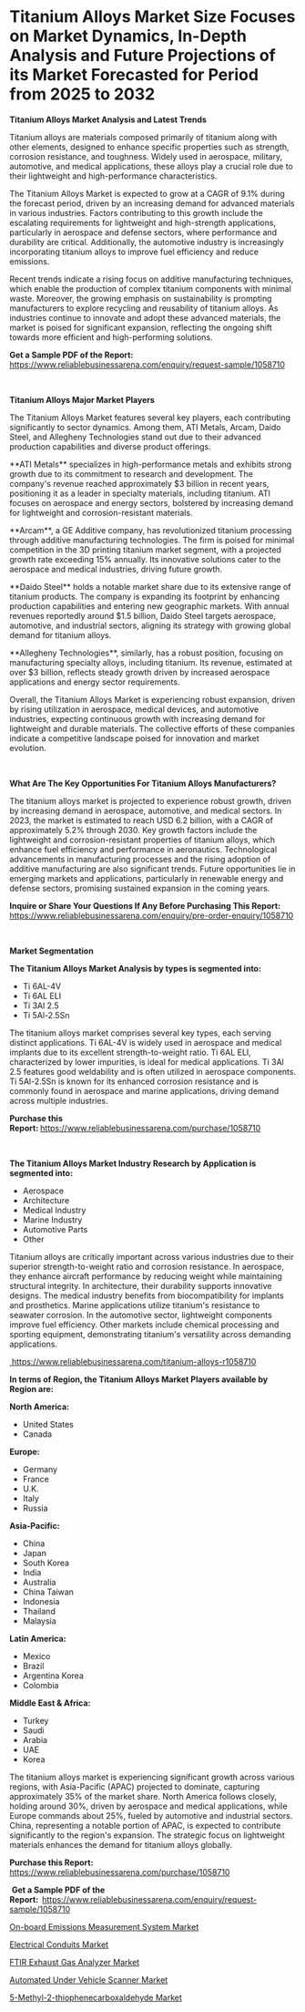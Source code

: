 <p><h1>Titanium Alloys Market Size Focuses on Market Dynamics, In-Depth Analysis and Future Projections of its Market Forecasted for Period from 2025 to 2032</h1></p><p><strong>Titanium Alloys Market Analysis and Latest Trends</strong></p>
<p><p>Titanium alloys are materials composed primarily of titanium along with other elements, designed to enhance specific properties such as strength, corrosion resistance, and toughness. Widely used in aerospace, military, automotive, and medical applications, these alloys play a crucial role due to their lightweight and high-performance characteristics.</p><p>The Titanium Alloys Market is expected to grow at a CAGR of 9.1% during the forecast period, driven by an increasing demand for advanced materials in various industries. Factors contributing to this growth include the escalating requirements for lightweight and high-strength applications, particularly in aerospace and defense sectors, where performance and durability are critical. Additionally, the automotive industry is increasingly incorporating titanium alloys to improve fuel efficiency and reduce emissions.</p><p>Recent trends indicate a rising focus on additive manufacturing techniques, which enable the production of complex titanium components with minimal waste. Moreover, the growing emphasis on sustainability is prompting manufacturers to explore recycling and reusability of titanium alloys. As industries continue to innovate and adopt these advanced materials, the market is poised for significant expansion, reflecting the ongoing shift towards more efficient and high-performing solutions.</p></p>
<p><strong>Get a Sample PDF of the Report:&nbsp;</strong> <a href="https://www.reliablebusinessarena.com/enquiry/request-sample/1058710?utm_campaign=2039&utm_medium=2&utm_source=Github&utm_content=ia&utm_term=31012025&utm_id=titanium-alloys">https://www.reliablebusinessarena.com/enquiry/request-sample/1058710</a></p>
<p>&nbsp;</p>
<p><strong>Titanium Alloys Major Market Players</strong></p>
<p><p>The Titanium Alloys Market features several key players, each contributing significantly to sector dynamics. Among them, ATI Metals, Arcam, Daido Steel, and Allegheny Technologies stand out due to their advanced production capabilities and diverse product offerings.</p><p>**ATI Metals** specializes in high-performance metals and exhibits strong growth due to its commitment to research and development. The company's revenue reached approximately $3 billion in recent years, positioning it as a leader in specialty materials, including titanium. ATI focuses on aerospace and energy sectors, bolstered by increasing demand for lightweight and corrosion-resistant materials.</p><p>**Arcam**, a GE Additive company, has revolutionized titanium processing through additive manufacturing technologies. The firm is poised for minimal competition in the 3D printing titanium market segment, with a projected growth rate exceeding 15% annually. Its innovative solutions cater to the aerospace and medical industries, driving future growth.</p><p>**Daido Steel** holds a notable market share due to its extensive range of titanium products. The company is expanding its footprint by enhancing production capabilities and entering new geographic markets. With annual revenues reportedly around $1.5 billion, Daido Steel targets aerospace, automotive, and industrial sectors, aligning its strategy with growing global demand for titanium alloys.</p><p>**Allegheny Technologies**, similarly, has a robust position, focusing on manufacturing specialty alloys, including titanium. Its revenue, estimated at over $3 billion, reflects steady growth driven by increased aerospace applications and energy sector requirements. </p><p>Overall, the Titanium Alloys Market is experiencing robust expansion, driven by rising utilization in aerospace, medical devices, and automotive industries, expecting continuous growth with increasing demand for lightweight and durable materials. The collective efforts of these companies indicate a competitive landscape poised for innovation and market evolution.</p></p>
<p>&nbsp;</p>
<p><strong>What Are The Key Opportunities For Titanium Alloys Manufacturers?</strong></p>
<p><p>The titanium alloys market is projected to experience robust growth, driven by increasing demand in aerospace, automotive, and medical sectors. In 2023, the market is estimated to reach USD 6.2 billion, with a CAGR of approximately 5.2% through 2030. Key growth factors include the lightweight and corrosion-resistant properties of titanium alloys, which enhance fuel efficiency and performance in aeronautics. Technological advancements in manufacturing processes and the rising adoption of additive manufacturing are also significant trends. Future opportunities lie in emerging markets and applications, particularly in renewable energy and defense sectors, promising sustained expansion in the coming years.</p></p>
<p><strong>Inquire or Share Your Questions If Any Before Purchasing This Report:</strong> <a href="https://www.reliablebusinessarena.com/enquiry/pre-order-enquiry/1058710?utm_campaign=2039&utm_medium=2&utm_source=Github&utm_content=ia&utm_term=31012025&utm_id=titanium-alloys">https://www.reliablebusinessarena.com/enquiry/pre-order-enquiry/1058710</a></p>
<p>&nbsp;</p>
<p><strong>Market Segmentation</strong></p>
<p><strong>The Titanium Alloys Market Analysis by types is segmented into:</strong></p>
<p><ul><li>Ti 6AL-4V</li><li>Ti 6AL ELI</li><li>Ti 3Al 2.5</li><li>Ti 5Al-2.5Sn</li></ul></p>
<p><p>The titanium alloys market comprises several key types, each serving distinct applications. Ti 6AL-4V is widely used in aerospace and medical implants due to its excellent strength-to-weight ratio. Ti 6AL ELI, characterized by lower impurities, is ideal for medical applications. Ti 3Al 2.5 features good weldability and is often utilized in aerospace components. Ti 5Al-2.5Sn is known for its enhanced corrosion resistance and is commonly found in aerospace and marine applications, driving demand across multiple industries.</p></p>
<p><strong>Purchase this Report:&nbsp;</strong><a href="https://www.reliablebusinessarena.com/purchase/1058710?utm_campaign=2039&utm_medium=2&utm_source=Github&utm_content=ia&utm_term=31012025&utm_id=titanium-alloys">https://www.reliablebusinessarena.com/purchase/1058710</a></p>
<p>&nbsp;</p>
<p><strong>The Titanium Alloys Market Industry Research by Application is segmented into:</strong></p>
<p><ul><li>Aerospace</li><li>Architecture</li><li>Medical Industry</li><li>Marine Industry</li><li>Automotive Parts</li><li>Other</li></ul></p>
<p><p>Titanium alloys are critically important across various industries due to their superior strength-to-weight ratio and corrosion resistance. In aerospace, they enhance aircraft performance by reducing weight while maintaining structural integrity. In architecture, their durability supports innovative designs. The medical industry benefits from biocompatibility for implants and prosthetics. Marine applications utilize titanium's resistance to seawater corrosion. In the automotive sector, lightweight components improve fuel efficiency. Other markets include chemical processing and sporting equipment, demonstrating titanium's versatility across demanding applications.</p></p>
<p><a href="https://www.reliablebusinessarena.com/titanium-alloys-r1058710?utm_campaign=2039&utm_medium=2&utm_source=Github&utm_content=ia&utm_term=31012025&utm_id=titanium-alloys">&nbsp;https://www.reliablebusinessarena.com/titanium-alloys-r1058710</a></p>
<p><strong>In terms of Region, the Titanium Alloys Market Players available by Region are:</strong></p>
<p>
    <p> <strong> North America: </strong>
        <ul>
            <li>United States</li>
            <li>Canada</li>
        </ul>
        </p> 
    <p> <strong> Europe: </strong>
        <ul>
            <li>Germany</li>
            <li>France</li>
            <li>U.K.</li>
            <li>Italy</li>
            <li>Russia</li>
        </ul>
        </p> 
    <p> <strong> Asia-Pacific: </strong>
        <ul>
            <li>China</li>
            <li>Japan</li>
            <li>South Korea</li>
            <li>India</li>
            <li>Australia</li>
            <li>China Taiwan</li>
            <li>Indonesia</li>
            <li>Thailand</li>
            <li>Malaysia</li>
        </ul>
        </p> 
    <p> <strong> Latin America: </strong>
        <ul>
            <li>Mexico</li>
            <li>Brazil</li>
            <li>Argentina Korea</li>
            <li>Colombia</li>
        </ul>
        </p> 
    <p> <strong> Middle East & Africa: </strong>
        <ul>
            <li>Turkey</li>
            <li>Saudi</li>
            <li>Arabia</li>
            <li>UAE</li>
            <li>Korea</li>
        </ul>
    </p>
    </p>
<p><p>The titanium alloys market is experiencing significant growth across various regions, with Asia-Pacific (APAC) projected to dominate, capturing approximately 35% of the market share. North America follows closely, holding around 30%, driven by aerospace and medical applications, while Europe commands about 25%, fueled by automotive and industrial sectors. China, representing a notable portion of APAC, is expected to contribute significantly to the region's expansion. The strategic focus on lightweight materials enhances the demand for titanium alloys globally.</p></p>
<p><strong>Purchase this Report: </strong><a href="https://www.reliablebusinessarena.com/purchase/1058710?utm_campaign=2039&utm_medium=2&utm_source=Github&utm_content=ia&utm_term=31012025&utm_id=titanium-alloys">https://www.reliablebusinessarena.com/purchase/1058710</a></p>
<p>&nbsp;<strong>Get a Sample PDF of the Report:&nbsp;&nbsp;</strong><a href="https://www.reliablebusinessarena.com/enquiry/request-sample/1058710?utm_campaign=2039&utm_medium=2&utm_source=Github&utm_content=ia&utm_term=31012025&utm_id=titanium-alloys">https://www.reliablebusinessarena.com/enquiry/request-sample/1058710</a></p>
<p><strong></strong></p>
<p><p><a href="https://www.linkedin.com/pulse/on-board-emissions-measurement-systemmarket-size-trends-fgzje?utm_campaign=2039&utm_medium=2&utm_source=Github&utm_content=ia&utm_term=31012025&utm_id=titanium-alloys">On-board Emissions Measurement System Market</a></p><p><a href="https://github.com/SamiaChowdhury801/Market-Research-Report-List-1/blob/main/electrical-conduits-market.md?utm_campaign=2039&utm_medium=2&utm_source=Github&utm_content=ia&utm_term=31012025&utm_id=titanium-alloys">Electrical Conduits Market</a></p><p><a href="https://www.linkedin.com/pulse/overview-ftir-exhaust-gas-analyzer-markets-expected-compoundannual-o26ye?utm_campaign=2039&utm_medium=2&utm_source=Github&utm_content=ia&utm_term=31012025&utm_id=titanium-alloys">FTIR Exhaust Gas Analyzer Market</a></p><p><a href="https://www.linkedin.com/pulse/global-automated-under-vehicle-scanner-market-forecast-2025-chszc?utm_campaign=2039&utm_medium=2&utm_source=Github&utm_content=ia&utm_term=31012025&utm_id=titanium-alloys">Automated Under Vehicle Scanner Market</a></p><p><a href="https://www.linkedin.com/pulse/5-methyl-2-thiophenecarboxaldehyde-industry-trends-report-glfre?utm_campaign=2039&utm_medium=2&utm_source=Github&utm_content=ia&utm_term=31012025&utm_id=titanium-alloys">5-Methyl-2-thiophenecarboxaldehyde Market</a></p></p>